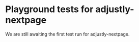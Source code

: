 # Playground tests for adjustly-nextpage
We are still awaiting the first test run for adjustly-nextpage.
